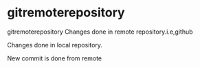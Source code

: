 # gitremoterepository
gitremoterepository
Changes done in remote repository.i.e,github

Changes done in local repository.

New commit is done from remote
